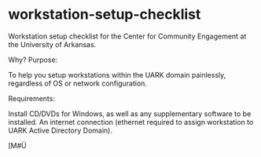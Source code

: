 # workstation-setup-checklist
Workstation setup checklist for the Center for Community Engagement at the University of Arkansas.

Why?
Purpose:

To help you setup workstations within the UARK domain painlessly, regardless of OS or network configuration.

Requirements:

Install CD/DVDs for Windows, as well as any supplementary software to be installed.
An internet connection (ethernet required to assign workstation to UARK Active Directory Domain).

[M#Ü
